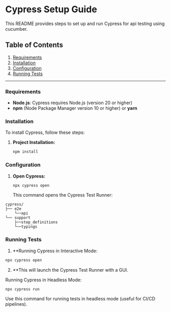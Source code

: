 # Cypress Setup Guide

This README provides steps to set up and run Cypress for api testing using cucumber.

## Table of Contents

1. [Requirements](#requirements)
2. [Installation](#installation)
3. [Configuration](#configuration)
4. [Running Tests](#running-tests)

---

### Requirements

- **Node.js**: Cypress requires Node.js (version 20 or higher)
- **npm** (Node Package Manager version 10 or higher) or **yarn**

### Installation

To install Cypress, follow these steps:

1. **Project Installation:**
    ```bash
    npm install
    ```

### Configuration

1. **Open Cypress:**
    ```bash
    npx cypress open
    ```

   This command opens the Cypress Test Runner:

```
cypress/ 
├── e2e
    └──api 
└── support
    ├──step_definitions
    └──typings
```


### Running Tests

1. **Running Cypress in Interactive Mode:

```bash
npx cypress open
```
2. **This will launch the Cypress Test Runner with a GUI.

Running Cypress in Headless Mode:

```bash
npx cypress run
```
Use this command for running tests in headless mode (useful for CI/CD pipelines).
